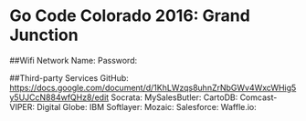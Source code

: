 # Go Code Colorado 2016: Grand Junction

##Wifi
Network Name: <NAME>
Password: <PASS>

##Third-party Services
GitHub: https://docs.google.com/document/d/1KhLWzqs8uhnZrNbGWv4WxcWHig5y5UJCcN884wfQHz8/edit
Socrata:
MySalesButler: 
CartoDB:
Comcast-VIPER:
Digital Globe:
IBM Softlayer:
Mozaic:
Salesforce:
Waffle.io:
